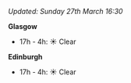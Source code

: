 *Updated: Sunday 27th March 16:30*

**Glasgow**

* 17h - 4h: :sunny: Clear

**Edinburgh**

* 17h - 4h: :sunny: Clear
